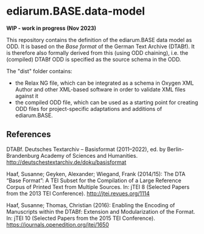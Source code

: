 # ediarum.BASE.data-model

**WIP - work in progress (Nov 2023)**

This repository contains the definition of the ediarum.BASE data model as ODD. It is based on the _Base format_ of the German Text Archive (DTABf). It is therefore also formally derived from this (using ODD chaining), i.e. the (compiled) DTABf ODD is specified as the source schema in the ODD.

The "dist" folder contains:
* the Relax NG file, which can be integrated as a schema in Oxygen XML Author and other XML-based software in order to validate XML files against it
* the compiled ODD file, which can be used as a starting point for creating ODD files for project-specific adaptations and additions of ediarum.BASE.

## References

DTABf. Deutsches Textarchiv – Basisformat (2011–2022), ed. by Berlin-Brandenburg Academy of Sciences and Humanities. <http://deutschestextarchiv.de/doku/basisformat>

Haaf, Susanne; Geyken, Alexander; Wiegand, Frank (2014/15): The DTA “Base Format”: A TEI Subset for the Compilation of a Large Reference Corpus of Printed Text from Multiple Sources. In: jTEI 8 (Selected Papers from the 2013 TEI Conference). <http://jtei.revues.org/1114>

Haaf, Susanne; Thomas, Christian (2016): Enabling the Encoding of Manuscripts within the DTABf: Extension and Modularization of the Format. In: jTEI 10 (Selected Papers from the 2015 TEI Conference). <https://journals.openedition.org/jtei/1650>